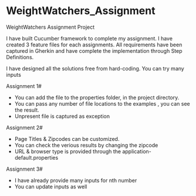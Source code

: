 # WeightWatchers_Assignment
WeightWatchers Assignment Project

I have built Cucumber framework to complete my assignment. I have created 3 feature files for each assignments. All requirements 
have been captured in Gherkin and have complete the implementation through Step Definitions.

I have designed all the solutions free from hard-coding. You can try many inputs

Assignment 1#

* You can add the file to the properties folder, in the project directory. 
* You can pass any number of file locations to the examples , you can see the result.
* Unpresent file is captured as exception

Assignment 2#
* Page Titles & Zipcodes can be customized. 
* You can check the verious results by changing the zipcode
* URL & browser type is provided through the application-default.properties 

Assignment 3#
* I have already provide many inputs for nth number
* You can update inputs as well

